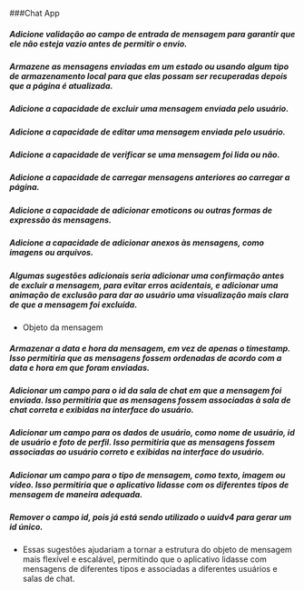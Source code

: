 ###Chat App

##### Adicione validação ao campo de entrada de mensagem para garantir que ele não esteja vazio antes de permitir o envio.
##### Armazene as mensagens enviadas em um estado ou usando algum tipo de armazenamento local para que elas possam ser recuperadas depois que a página é atualizada.
##### Adicione a capacidade de excluir uma mensagem enviada pelo usuário.
##### Adicione a capacidade de editar uma mensagem enviada pelo usuário.
##### Adicione a capacidade de verificar se uma mensagem foi lida ou não.
##### Adicione a capacidade de carregar mensagens anteriores ao carregar a página.
##### Adicione a capacidade de adicionar emoticons ou outras formas de expressão às mensagens.
##### Adicione a capacidade de adicionar anexos às mensagens, como imagens ou arquivos.

##### Algumas sugestões adicionais seria adicionar uma confirmação antes de excluir a mensagem, para evitar erros acidentais, e adicionar uma animação de exclusão para dar ao usuário uma visualização mais clara de que a mensagem foi excluída.

- Objeto da mensagem
##### Armazenar a data e hora da mensagem, em vez de apenas o timestamp. Isso permitiria que as mensagens fossem ordenadas de acordo com a data e hora em que foram enviadas.

##### Adicionar um campo para o id da sala de chat em que a mensagem foi enviada. Isso permitiria que as mensagens fossem associadas à sala de chat correta e exibidas na interface do usuário.

##### Adicionar um campo para os dados de usuário, como nome de usuário, id de usuário e foto de perfil. Isso permitiria que as mensagens fossem associadas ao usuário correto e exibidas na interface do usuário.

##### Adicionar um campo para o tipo de mensagem, como texto, imagem ou vídeo. Isso permitiria que o aplicativo lidasse com os diferentes tipos de mensagem de maneira adequada.

##### Remover o campo id, pois já está sendo utilizado o uuidv4 para gerar um id único.

- Essas sugestões ajudariam a tornar a estrutura do objeto de mensagem mais flexível e escalável, permitindo que o aplicativo lidasse com mensagens de diferentes tipos e associadas a diferentes usuários e salas de chat.